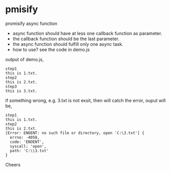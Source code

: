 # pmisify
promisify async function

- async function should have at less one callback function as parameter.
- the callback function should be the last parameter.
- the async function should fulfill only one async task.
- how to use? see the code in demo.js

output of demo.js,
```
step1
this is 1.txt.
step2
this is 2.txt.
step3
this is 3.txt.
```

if something wrong, e.g. 3.txt is not exsit, then will catch the error, ouput will be,
```
step1
this is 1.txt.
step2
this is 2.txt.
[Error: ENOENT: no such file or directory, open 'C:\3.txt'] {
  errno: -4058,
  code: 'ENOENT',
  syscall: 'open',
  path: 'C:\\3.txt'
}
```


Cheers

